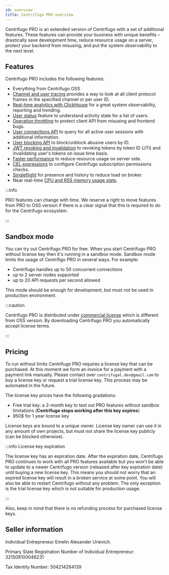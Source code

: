 ```yaml
---
id: overview
title: Centrifugo PRO overview
---
```


Centrifugo PRO is an extended version of Centrifugo with a set of additional features. These features can provide your business with unique benefits – drastically save development time, reduce resource usage on a server, protect your backend from misusing, and put the system observability to the next level.

## Features

Centrifugo PRO includes the following features:

* Everything from Centrifugo OSS
* [Channel and user tracing](./tracing.md) provides a way to look at all client protocol frames in the specified channel or per user ID.
* [Real-time analytics with ClickHouse](./analytics.md) for a great system observability, reporting and trending.
* [User status](./user_status.md) feature to understand activity state for a list of users.
* [Operation throttling](./throttling.md) to protect client API from misusing and frontend bugs.
* [User connections API](./user_connections.md) to query for all active user sessions with additional information.
* [User blocking API](./user_block.md) to block/unblock abusive users by ID.
* [JWT revoking and invalidation](./token_revocation.md) to revoking tokens by token ID (JTI) and invalidating user's tokens on issue time basis.
* [Faster performance](./performance.md) to reduce resource usage on server side.
* [CEL expressions](./cel_expressions.md) to configure Centrifugo subscription permissions checks.
* [Singleflight](./singleflight.md) for presence and history to reduce load on broker.
* Near real-time [CPU and RSS memory usage stats](./process_stats.md).

:::info

PRO features can change with time. We reserve a right to move features from PRO to OSS version if there is a clear signal that this is required to do for the Centrifugo ecosystem.

:::

## Sandbox mode

You can try out Centrifugo PRO for free. When you start Centrifugo PRO without license key then it's running in a sandbox mode. Sandbox mode limits the usage of Centrifigo PRO in several ways. For example:

* Centrifugo handles up to 50 concurrent connections
* up to 2 server nodes supported
* up to 20 API requests per second allowed

This mode should be enough for development, but must not be used in production environment.

:::caution

Centrifugo PRO is distributed under [commercial license](/pro_license) which is different from OSS version. By downloading Centrifugo PRO you automatically accept license terms.

:::

## Pricing

To run without limits Centrifugo PRO requires a license key that can be purchased. At this moment we form an invoice for a payment with a payment link manually. Please contact over `centrifugal.dev@gmail.com` to buy a license key or request a trial license key. This process may be automated in the future.

The license key prices have the following gradations:

* Free trial key: a 2-month key to test out PRO features without sandbox limitations (**Centrifugo stops working after this key expires**)
* <em>950$</em> for 1 year license key

License keys are bound to a unique owner. License key owner can use it in any amount of own projects, but must not share the license key publicly (can be blocked otherwise).

:::info License key expiration

The license key has an expiration date. After the expiration date, Centrifugo PRO continues to work with all PRO features available but you won't be able to update to a newer Centrifugo version (released after key expiration date) until buying a new license key. This means you should not worry that an expired license key will result in a broken service at some point. You will also be able to restart Centrifugo without any problem. The only exception is the trial license key which is not suitable for production usage.

:::

Also, keep in mind that there is no refunding process for purchased license keys.

## Seller information

Individual Entrepreneur Emelin Alexander Urievich.

Primary State Registration Number of Individual Entrepreneur: 321508100046231

Tax Identity Number: 504214264139

